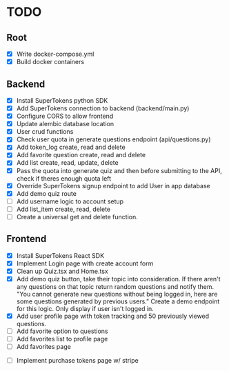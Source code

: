 # TODO
## Root
- [x] Write docker-compose.yml
- [x] Build docker containers

## Backend
- [x] Install SuperTokens python SDK
- [x] Add SuperTokens connection to backend (backend/main.py)
- [x] Configure CORS to allow frontend
- [x] Update alembic database location
- [x] User crud functions
- [x] Check user quota in generate questions endpoint (api/questions.py)
- [x] Add token_log create, read and delete
- [x] Add favorite question create, read and delete
- [x] Add list create, read, update, delete
- [x] Pass the quota into generate quiz and then before submitting to the API, check if theres enough quota left
- [x] Override SuperTokens signup endpoint to add User in app database
- [x] Add demo quiz route
- [ ] Add username logic to account setup
- [ ] Add list_item create, read, delete
- [ ] Create a universal get and delete function.

## Frontend
- [x] Install SuperTokens React SDK
- [x] Implement Login page with create account form
- [x] Clean up Quiz.tsx and Home.tsx 
- [x] Add demo quiz button, take their topic into consideration. If there aren't any questions on that topic return random questions and notify them. "You cannot generate new questions without being logged in, here are some questions generated by previous users." Create a demo endpoint for this logic. Only display if user isn't logged in.
- [x] Add user profile page with token tracking and 50 previously viewed questions.
- [ ] Add favorite option to questions
- [ ] Add favorites list to profile page
- [ ] Add favorites page
* [ ] Implement purchase tokens page w/ stripe